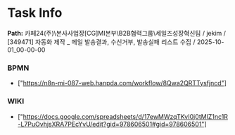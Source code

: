 # Task Info

**Path:** 카페24(주)\본사사업장\[CG]MI본부\B2B협력그룹\세일즈성장혁신팀 / jekim / [349471] 자동화 제작 _ 메일 발송결과, 수신거부, 발송실패 리스트 수집 / 2025-10-01_00-00-00

### BPMN
- ["https://n8n-mi-087-web.hanpda.com/workflow/8Qwa2QRTTysfjncd"]

### WIKI
- ["https://docs.google.com/spreadsheets/d/17ewMWzqTKvI0j0tMlZ1nc1R-L7PuOvhjsXRA7PEcYvU/edit?gid=978606501#gid=978606501"]

